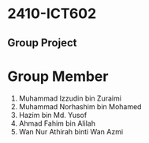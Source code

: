 # 2410-ICT602
## Group Project

# Group Member
1. Muhammad Izzudin bin Zuraimi 
2. Muhammad Norhashim bin Mohamed
3. Hazim bin Md. Yusof
4. Ahmad Fahim bin Alilah
5. Wan Nur Athirah binti Wan Azmi
